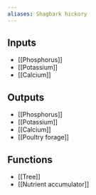 ```yaml
---
aliases: Shagbark hickory
---
```


## Inputs
- [[Phosphorus]]
- [[Potassium]] 
- [[Calcium]]

## Outputs
- [[Phosphorus]]
- [[Potassium]] 
- [[Calcium]]
- [[Poultry forage]]

## Functions
- [[Tree]]
- [[Nutrient accumulator]]